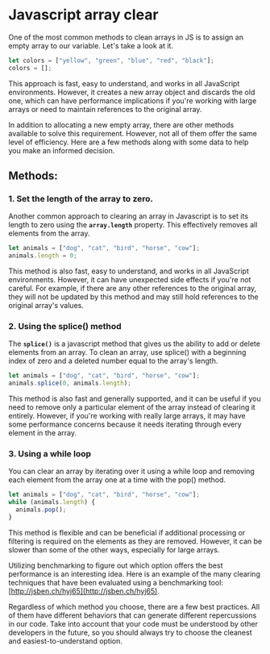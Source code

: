 # Javascript array clear

One of the most common methods to clean arrays in JS is to assign an empty array to our variable. Let's take a look at it.

```jsx
let colors = ["yellow", "green", "blue", "red", "black"];
colors = [];
```

This approach is fast, easy to understand, and works in all JavaScript environments. However, it creates a new array object and discards the old one, which can have performance implications if you're working with large arrays or need to maintain references to the original array.

In addition to allocating a new empty array, there are other methods available to solve this requirement. However, not all of them offer the same level of efficiency. Here are a few methods along with some data to help you make an informed decision.

## **Methods:**

### 1. **Set the length of the array to zero.**

Another common approach to clearing an array in Javascript is to set its length to zero using the **`array.length`** property. This effectively removes all elements from the array.

```jsx
let animals = ["dog", "cat", "bird", "horse", "cow"];
animals.length = 0;
```

This method is also fast, easy to understand, and works in all JavaScript environments. However, it can have unexpected side effects if you're not careful. For example, if there are any other references to the original array, they will not be updated by this method and may still hold references to the original array's values.

### 2. Using the splice() method

The **`splice()`** is a javascript method that gives us the ability to add or delete elements from an array. To clean an array, use splice() with a beginning index of zero and a deleted number equal to the array's length.

```jsx
let animals = ["dog", "cat", "bird", "horse", "cow"];
animals.splice(0, animals.length);
```

This method is also fast and generally supported, and it can be useful if you need to remove only a particular element of the array instead of clearing it entirely. However, if you're working with really large arrays, it may have some performance concerns because it needs iterating through every element in the array.

### 3. Using a while loop

You can clear an array by iterating over it using a while loop and removing each element from the array one at a time with the pop() method.

```jsx
let animals = ["dog", "cat", "bird", "horse", "cow"];
while (animals.length) {
  animals.pop();
}
```

This method is flexible and can be beneficial if additional processing or filtering is required on the elements as they are removed. However, it can be slower than some of the other ways, especially for large arrays. 

Utilizing benchmarking to figure out which option offers the best performance is an interesting idea. Here is an example of the many clearing techniques that have been evaluated using a benchmarking tool: [http://jsben.ch/hyj65](http://jsben.ch/hyj65).

Regardless of which method you choose, there are a few best practices. All of them have different behaviors that can generate different repercussions in our code. Take into account that your code must be understood by other developers in the future, so you should always try to choose the cleanest and easiest-to-understand option.
